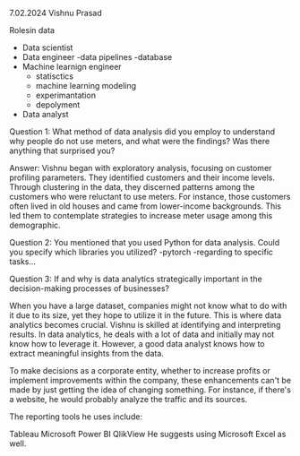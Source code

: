 7.02.2024
Vishnu Prasad

Rolesin data
*  Data scientist
*  Data engineer
    -data pipelines
    -database
*  Machine learnign engineer
    - statisctics
    - machine learning modeling
    - experimantation
    - depolyment
*  Data analyst

Question 1:
What method of data analysis did you employ to understand why people do not use meters, and what were the findings? Was there anything that surprised you?

Answer:
Vishnu began with exploratory analysis, focusing on customer profiling parameters. They identified customers and their income levels. Through clustering in the data, they discerned patterns among the customers who were reluctant to use meters. For instance, those customers often lived in old houses and came from lower-income backgrounds. This led them to contemplate strategies to increase meter usage among this demographic.

Question 2:
You mentioned that you used Python for data analysis. Could you specify which libraries you utilized?
-pytorch
-regarding to specific tasks...

Question 3:
If and why is data analytics strategically important in the decision-making processes of businesses?

When you have a large dataset, companies might not know what to do with it due to its size, yet they hope to utilize it in the future. This is where data analytics becomes crucial. Vishnu is skilled at identifying and interpreting results. In data analytics, he deals with a lot of data and initially may not know how to leverage it. However, a good data analyst knows how to extract meaningful insights from the data.

To make decisions as a corporate entity, whether to increase profits or implement improvements within the company, these enhancements can't be made by just getting the idea of changing something. For instance, if there's a website, he would probably analyze the traffic and its sources.

The reporting tools he uses include:

Tableau
Microsoft Power BI
QlikView
He suggests using Microsoft Excel as well.